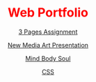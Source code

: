 <DOCTYPE html>
<html lang="en">
<head>
  <title>Index Page</title>
<style>
  h1 {color:red;}
  h1 {text-align: center;}
  p {text-align: center;}
  div {text-align: center;}
</style>
</head>
<body>
<h1>Web Portfolio</h1>

<a href="https://gavin-casey.github.io/caseyg3pages1/">3 Pages Assignment</a>
  
<a href="https://voicethread.com/share/20252301/">New Media Art Presentation</a>
  
<a href="https://gavin-casey.github.io/MBS/">Mind Body Soul</a>

<a href="https://gavin-casey.github.io/caseygcss/">CSS</a>
